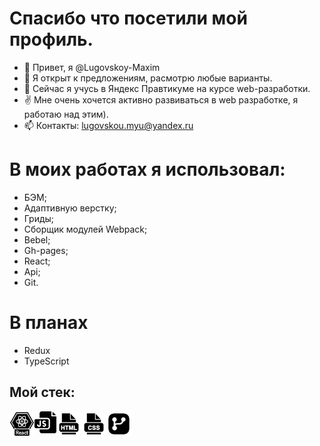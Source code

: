 # Спасибо что посетили мой профиль.
- 👋 Привет, я @Lugovskoy-Maxim
- 👀 Я открыт к предложениям, расмотрю любые варианты.
- 🌱 Сейчас я учусь в Яндекс Правтикуме на курсе web-разработки.
- ✌️ Мне очень хочется активно развиваться в web разработке, я работаю над этим).
- 📫 Контакты: lugovskou.myu@yandex.ru
# В моих работах я  использовал:
- БЭМ;
- Адаптивную верстку;
- Гриды;
- Сборщик модулей Webpack;
- Bebel;
- Gh-pages;
- React;
- Api;
- Git.
#  В планах
- Redux
- TypeScript
## Мой стек:
<img align="left" alt="React.js" width="40px" src="https://github.com/Lugovskoy-Maxim/Lugovskoy-Maxim/blob/main/icon/react.png?raw=true" />
<img align="left" alt="JavaScript" width="35" src="https://github.com/Lugovskoy-Maxim/Lugovskoy-Maxim/blob/main/icon/js.png?raw=true"/>
<img align="left" alt="HTML5" width="40px" src="https://github.com/Lugovskoy-Maxim/Lugovskoy-Maxim/blob/main/icon/html.png?raw=true" />
<img align="left" alt="CSS3" width="40px" src="https://github.com/Lugovskoy-Maxim/Lugovskoy-Maxim/blob/main/icon/css.png?raw=true" />
<img align="left" alt="Git" width="40px" src="https://github.com/Lugovskoy-Maxim/Lugovskoy-Maxim/blob/main/icon/git.png?raw=true" />
